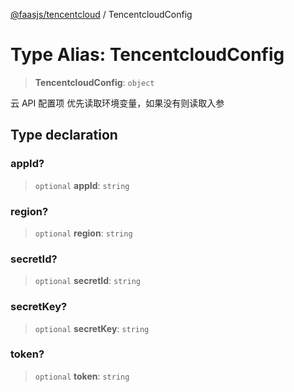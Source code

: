 [@faasjs/tencentcloud](../README.md) / TencentcloudConfig

# Type Alias: TencentcloudConfig

> **TencentcloudConfig**: `object`

云 API 配置项
优先读取环境变量，如果没有则读取入参

## Type declaration

### appId?

> `optional` **appId**: `string`

### region?

> `optional` **region**: `string`

### secretId?

> `optional` **secretId**: `string`

### secretKey?

> `optional` **secretKey**: `string`

### token?

> `optional` **token**: `string`
